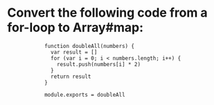 # Convert the following code from a for-loop to Array#map:

                function doubleAll(numbers) {
                  var result = []
                  for (var i = 0; i < numbers.length; i++) {
                    result.push(numbers[i] * 2)
                  }
                  return result
                }

                module.exports = doubleAll
